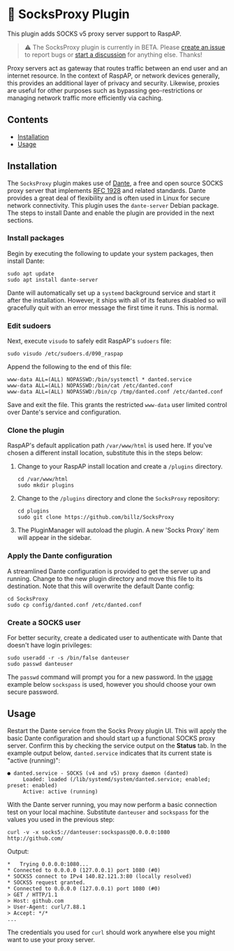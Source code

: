 # 🧦 SocksProxy Plugin
This plugin adds SOCKS v5 proxy server support to RaspAP.

> ⚠️ The SocksProxy plugin is currently in BETA. Please [create an issue](https://github.com/billz/SocksProxy/issues) to report bugs or [start a discussion](https://github.com/billz/SocksProxy/discussions) for anything else. Thanks!

Proxy servers act as gateway that routes traffic between an end user and an internet resource. In the context of RaspAP, or network devices generally, this provides an additional layer of privacy and security. Likewise, proxies are useful for other purposes such as bypassing geo-restrictions or managing network traffic more efficiently via caching.

## Contents
 - [Installation](#installation)
 - [Usage](#usage)

## Installation
The `SocksProxy` plugin makes use of [Dante](https://www.inet.no/dante/), a free and open source SOCKS proxy server that implements [RFC 1928](https://datatracker.ietf.org/doc/html/rfc1928) and related standards. Dante provides a great deal of flexibility and is often used in Linux for secure network connectivity. This plugin uses the `dante-server` Debian package. The steps to install Dante and enable the plugin are provided in the next sections.

### Install packages
Begin by executing the following to update your system packages, then install Dante:

```
sudo apt update
sudo apt install dante-server
```

Dante will automatically set up a `systemd` background service and start it after the installation. However, it ships with all of its features disabled so will gracefully quit with an error message the first time it runs. This is normal.

### Edit sudoers
Next, execute `visudo` to safely edit RaspAP's `sudoers` file:

```
sudo visudo /etc/sudoers.d/090_raspap
```

Append the following to the end of this file:

```
www-data ALL=(ALL) NOPASSWD:/bin/systemctl * danted.service
www-data ALL=(ALL) NOPASSWD:/bin/cat /etc/danted.conf
www-data ALL=(ALL) NOPASSWD:/bin/cp /tmp/danted.conf /etc/danted.conf
```

Save and exit the file. This grants the restricted `www-data` user limited control over Dante's service and configuration.

### Clone the plugin
RaspAP's default application path `/var/www/html` is used here. If you've chosen a different install location, substitute this in the steps below:

1. Change to your RaspAP install location and create a `/plugins` directory.
   ```
   cd /var/www/html
   sudo mkdir plugins
   ```
3. Change to the `/plugins` directory and clone the `SocksProxy` repository:
   ```
   cd plugins
   sudo git clone https://github.com/billz/SocksProxy
   ```
4. The PluginManager will autoload the plugin. A new 'Socks Proxy' item will appear in the sidebar.

### Apply the Dante configuration
A streamlined Dante configuration is provided to get the server up and running. Change to the new plugin directory and move this file to its destination. Note that this will overwrite the default Dante config:
```
cd SocksProxy
sudo cp config/danted.conf /etc/danted.conf
```

### Create a SOCKS user
For better security, create a dedicated user to authenticate with Dante that doesn't have login privileges: 
```
sudo useradd -r -s /bin/false danteuser
sudo passwd danteuser
```
The `passwd` command will prompt you for a new password. In the [usage](#usage) example below `sockspass` is used, however you should choose your own secure password.

## Usage
Restart the Dante service from the Socks Proxy plugin UI. This will apply the basic Dante configuration and should start up a functional SOCKS proxy server. Confirm this by checking the service output on the **Status** tab. In the example output below, `danted.service` indicates that its current state is "active (running)":

```
● danted.service - SOCKS (v4 and v5) proxy daemon (danted)
     Loaded: loaded (/lib/systemd/system/danted.service; enabled; preset: enabled)
     Active: active (running)
```

With the Dante server running, you may now perform a basic connection test on your local machine. Substitute `danteuser` and `sockspass` for the values you used in the previous step:
```
curl -v -x socks5://danteuser:sockspass@0.0.0.0:1080 http://github.com/
```
Output:
```
*   Trying 0.0.0.0:1080...
* Connected to 0.0.0.0 (127.0.0.1) port 1080 (#0)
* SOCKS5 connect to IPv4 140.82.121.3:80 (locally resolved)
* SOCKS5 request granted.
* Connected to 0.0.0.0 (127.0.0.1) port 1080 (#0)
> GET / HTTP/1.1
> Host: github.com
> User-Agent: curl/7.88.1
> Accept: */*
...
```
The credentials you used for `curl` should work anywhere else you might want to use your proxy server.
